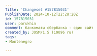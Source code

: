 ```yaml
---
Title: 'Changeset #157815031'
PublishDate: 2024-10-12T22:28:20Z
id: 157815031
user: parukhin
comment: банкоматы сбербанка - один сайт
created_by: JOSM/1.5 (19096 ru)
tags:
- Montenegro

---
```

